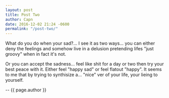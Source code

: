 ```yaml
---
layout: post
title: Post Two
author: Capn
date: 2016-12-02 21:24 -0600
permalink: "/post-two/"
---
```


What do you do when your sad?...  I see it as two ways... you can either deny the feelings and somehow live in a delusion pretending lifes "just groovy" when in fact it's not.  


Or you can accept the sadness... feel like shit for a day or two then try your best peace with it. Either feel "happy sad" or feel flatout "happy".  It seems to me that by trying to synthisize a... "nice" ver of your life, your lieing to yourself.  

-- {{ page.author }}
